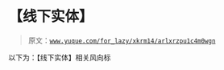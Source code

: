 # 【线下实体】

> 原文：[`www.yuque.com/for_lazy/xkrm14/arlxrzpu1c4m0wgn`](https://www.yuque.com/for_lazy/xkrm14/arlxrzpu1c4m0wgn)



以下为：【线下实体】相关风向标 



